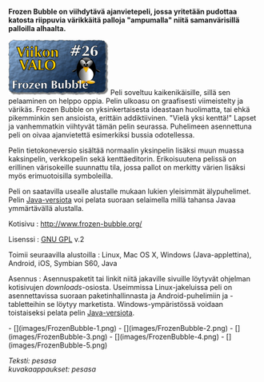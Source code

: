 <!--
Title: 1x26 Frozen Bubble - Viikon VALO #26
Date: 2011/06/26
Pageimage: valo26-FrozenBubble.png
Tags: Linux,Windows,Mac OS X,Android,iOS,S60,Java,Peli
-->

**Frozen Bubble on viihdytävä ajanvietepeli, jossa yritetään pudottaa
katosta riippuvia värikkäitä palloja "ampumalla" niitä samanvärisillä
palloilla alhaalta.**

![](images/valo26-FrozenBubble.png "fig:valo26-FrozenBubble.png") Peli soveltuu
kaikenikäisille, sillä sen pelaaminen on helppo oppia. Pelin ulkoasu on
graafisesti viimeistelty ja värikäs. Frozen Bubble on yksinkertaisesta
ideastaan huolimatta, tai ehkä pikemminkin sen ansioista, erittäin
addiktiivinen. "Vielä yksi kenttä!" Lapset ja vanhemmatkin viihtyvät
tämän pelin seurassa. Puhelimeen asennettuna peli on oivaa ajanvietettä
esimerkiksi bussia odotellessa.

Pelin tietokoneversio sisältää normaalin yksinpelin lisäksi muun muassa
kaksinpelin, verkkopelin sekä kenttäeditorin. Erikoisuutena pelissä on
erillinen värisokeille suunnattu tila, jossa pallot on merkitty värien
lisäksi myös erimuotoisilla symboleilla.

Peli on saatavilla usealle alustalle mukaan lukien yleisimmät
älypuhelimet. Pelin [Java-versiota](http://glenn.sanson.free.fr/fb/) voi
pelata suoraan selaimella millä tahansa Javaa ymmärtävällä alustalla.

Kotisivu
:   <http://www.frozen-bubble.org/>

Lisenssi
:   [GNU GPL](GNU_GPL) v.2

Toimii seuraavilla alustoilla
:   Linux, Mac OS X, Windows (Java-applettina), Android, iOS, Symbian
    S60, Java

Asennus
:   Asennuspaketit tai linkit niitä jakaville sivuille löytyvät ohjelman
    kotisivujen *downloads*-osiosta. Useimmissa Linux-jakeluissa peli on
    asennettavissa suoraan paketinhallinnasta ja Android-puhelimiin ja
    -tabletteihin se löytyy marketista. Windows-ympäristössä voidaan
    toistaiseksi pelata pelin
    [Java-versiota](http://glenn.sanson.free.fr/fb/).

<div class="psgallery" markdown="1">
-   [](images/FrozenBubble-1.png)
-   [](images/FrozenBubble-2.png)
-   [](images/FrozenBubble-3.png)
-   [](images/FrozenBubble-4.png)
-   [](images/FrozenBubble-5.png)
</div>

*Teksti: pesasa* <br />
*kuvakaappaukset: pesasa*
